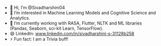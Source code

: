 - 👋 Hi, I’m @Sivadharshini04
- 👀 I’m interested in Machine Learning Models and Cognitive Science and Analytics.
- 🌱 I’m currently working with RASA, Flutter, NLTK and ML libraries (Pandas, Seaborn, sci-kit Learn, TensorFlow).
- 😄 LinkedIn: www.linkedin.com/in/sivadharshini-s-31128b258
- ⚡ Fun fact: I am a Trivia buff!
